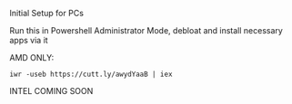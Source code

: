 Initial Setup for PCs

Run this in Powershell Administrator Mode, debloat and install necessary apps via it


AMD ONLY:
```
iwr -useb https://cutt.ly/awydYaaB | iex
```
INTEL COMING SOON

